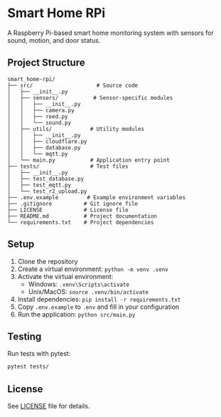 # Smart Home RPi

A Raspberry Pi-based smart home monitoring system with sensors for sound, motion, and door status.

## Project Structure

```
smart_home-rpi/
├── src/                    # Source code
│   ├── __init__.py
│   ├── sensors/           # Sensor-specific modules
│   │   ├── __init__.py
│   │   ├── camera.py
│   │   ├── reed.py
│   │   └── sound.py
│   ├── utils/            # Utility modules
│   │   ├── __init__.py
│   │   ├── cloudflare.py
│   │   ├── database.py
│   │   └── mqtt.py
│   └── main.py           # Application entry point
├── tests/                # Test files
│   ├── __init__.py
│   ├── test_database.py
│   ├── test_mqtt.py
│   └── test_r2_upload.py
├── .env.example         # Example environment variables
├── .gitignore          # Git ignore file
├── LICENSE             # License file
├── README.md           # Project documentation
└── requirements.txt    # Project dependencies
```

## Setup

1. Clone the repository
2. Create a virtual environment: `python -m venv .venv`
3. Activate the virtual environment:
   - Windows: `.venv\Scripts\activate`
   - Unix/MacOS: `source .venv/bin/activate`
4. Install dependencies: `pip install -r requirements.txt`
5. Copy `.env.example` to `.env` and fill in your configuration
6. Run the application: `python src/main.py`

## Testing

Run tests with pytest:

```bash
pytest tests/
```

## License

See [LICENSE](LICENSE) file for details.
